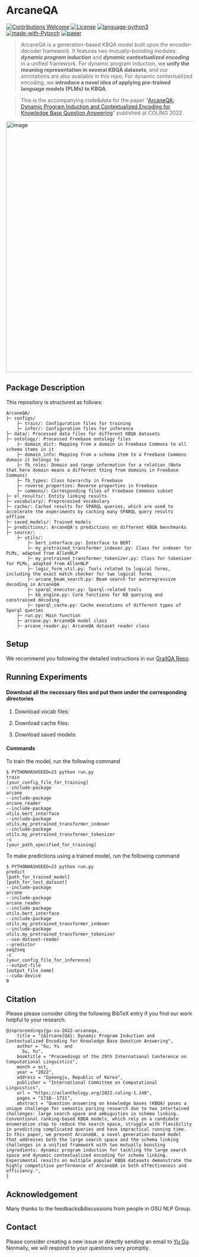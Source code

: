 # ArcaneQA
[![Contributions Welcome](https://img.shields.io/badge/Contributions-Welcome-brightgreen.svg?style=flat-square)](https://github.com/dki-lab/ArcaneQA/issues)
[![License](https://img.shields.io/badge/License-Apache%202.0-blue.svg)](https://opensource.org/licenses/Apache-2.0)
[![language-python3](https://img.shields.io/badge/Language-Python3-blue.svg?style=flat-square)](https://www.python.org/)
[![made-with-Pytorch](https://img.shields.io/badge/Made%20with-Pytorch-orange.svg?style=flat-square)](https://pytorch.org/)
[![paper](https://img.shields.io/badge/Paper-COLING2022-lightgrey?style=flat-square)](https://arxiv.org/pdf/2204.08109.pdf)

>ArcaneQA is a generation-based KBQA model built upon the encoder-decoder framework. It features two mutually-boosting modules: ***dynamic program induction*** and ***dynamic contextualized encoding*** in a unified framework. For dynamic program induction, we **unify the meaning representation in several KBQA datasets**, and our annotations are also available in this repo; For dynamic contextualized encoding, we **introduce a novel idea of applying pre-trained language models (PLMs) to KBQA**.

>This is the accompanying code&data for the paper "[ArcaneQA: Dynamic Program Induction and Contextualized Encoding for Knowledge Base Question Answering](https://arxiv.org/pdf/2204.08109.pdf)" published at COLING 2022.

<img width="677" alt="image" src="https://user-images.githubusercontent.com/15921425/193238484-399a05c3-50fa-44b0-add9-16a4ec1cb8fe.png">


## Package Description

This repository is structured as follows:

```
ArcaneQA/
├─ configs/
    ├─ train/: Configuration files for training
    ├─ infer/: Configuration files for inference
├─ data/: Processed data files for different KBQA datasets
├─ ontology/: Processed Freebase ontology files
    ├─ domain_dict: Mapping from a domain in Freebase Commons to all schema items in it
    ├─ domain_info: Mapping from a schema item to a Freebase Commons domain it belongs to
    ├─ fb_roles: Domain and range information for a relation (Note that here domain means a different thing from domains in Freebase Commons)
    ├─ fb_types: Class hierarchy in Freebase
    ├─ reverse_properties: Reverse properties in Freebase 
    ├─ commons/: Corresponding files of Freebase Commons subset
├─ el_results/: Entity linking results 
├─ vocabulary/: Preprocessed vocabulary
├─ cache/: Cached results for SPARQL queries, which are used to accelerate the experiments by caching many SPARQL query results offline
├─ saved_models/: Trained models
├─ predictions/: ArcaneQA's predictions on different KBQA benchmarks
├─ source/:
    ├─ utils/:
        ├─ bert_interface.py: Interface to BERT 
        ├─ my_pretrained_transformer_indexer.py: Class for indexer for PLMs, adapted from AllenNLP
        ├─ my_pretrained_transformer_tokenizer.py: Class for tokenizer for PLMs, adapted from AllenNLP
        ├─ logic_form_util.py: Tools related to logical forms, including the exact match checker for two logical forms
        ├─ arcane_beam_search.py: Beam search for autoregressive decoding in ArcaneQA
        ├─ sparql_executor.py: Sparql-related tools
        ├─ kb_engine.py: Core functions for KB querying and constrained decoding
        ├─ sparql_cache.py: Cache executions of different types of Sparql queries
    ├─ run.py: Main function
    ├─ arcane.py: ArcaneQA model class
    ├─ arcane_reader.py: ArcaneQA dataset reader class
```


## Setup
We recommend you following the detailed instructions in our [GrailQA Repo](https://github.com/dki-lab/GrailQA).

## Running Experiments
#### Download all the necessary files and put them under the corresponding directories
1. Download vocab files:

2. Download cache files:

3. Download saved models:


#### Commands
To train the model, run the following command
```
$ PYTHONHASHSEED=23 python run.py 
train 
[your_config_file_for_training]  
--include-package 
arcane 
--include-package 
arcane_reader 
--include-package 
utils.bert_interface 
--include-package 
utils.my_pretrained_transformer_indexer 
--include-package 
utils.my_pretrained_transformer_tokenizer 
-s 
[your_path_specified_for_training]
```
To make predictions using a trained model, run the following command
```
$ PYTHONHASHSEED=23 python run.py 
predict 
[path_for_trained_model] 
[path_for_test_dataset] 
--include-package 
arcane 
--include-package 
arcane_reader 
--include-package 
utils.bert_interface 
--include-package 
utils.my_pretrained_transformer_indexer 
--include-package 
utils.my_pretrained_transformer_tokenizer 
--use-dataset-reader 
--predictor 
seq2seq 
-c 
[your_config_file_for_inference]  
--output-file 
[output_file_name] 
--cuda-device 
0
```

## Citation
Please please consider citing the following BibTeX entry if you find our work helpful to your research.
```
@inproceedings{gu-su-2022-arcaneqa,
    title = "{A}rcane{QA}: Dynamic Program Induction and Contextualized Encoding for Knowledge Base Question Answering",
    author = "Gu, Yu  and
      Su, Yu",
    booktitle = "Proceedings of the 29th International Conference on Computational Linguistics",
    month = oct,
    year = "2022",
    address = "Gyeongju, Republic of Korea",
    publisher = "International Committee on Computational Linguistics",
    url = "https://aclanthology.org/2022.coling-1.148",
    pages = "1718--1731",
    abstract = "Question answering on knowledge bases (KBQA) poses a unique challenge for semantic parsing research due to two intertwined challenges: large search space and ambiguities in schema linking. Conventional ranking-based KBQA models, which rely on a candidate enumeration step to reduce the search space, struggle with flexibility in predicting complicated queries and have impractical running time. In this paper, we present ArcaneQA, a novel generation-based model that addresses both the large search space and the schema linking challenges in a unified framework with two mutually boosting ingredients: dynamic program induction for tackling the large search space and dynamic contextualized encoding for schema linking. Experimental results on multiple popular KBQA datasets demonstrate the highly competitive performance of ArcaneQA in both effectiveness and efficiency.",
}
```

## Acknowledgement
Many thanks to the feedbacks&discussions from people in OSU NLP Group.

## Contact
Please consider creating a new issue or directly sending an email to [Yu Gu](gu.826@osu.edu).
Normally, we will respond to your questions very promptly.